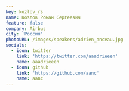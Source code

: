 ```yaml
---
key: kozlov_rs
name: Козлов Роман Сергеевич
feature: false
company: Airbus
city: 'Россия'
photoURL: /images/speakers/adrien_anceau.jpg
socials:
  - icon: twitter
    link: 'https://twitter.com/aaadrieeen'
    name: aaadrieeen
  - icon: github
    link: 'https://github.com/aanc'
    name: aanc
---
```

